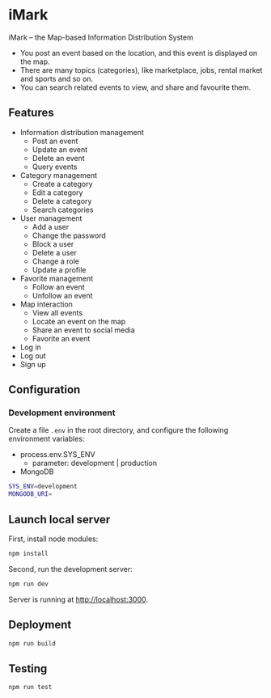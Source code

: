 # iMark
iMark – the Map-based Information Distribution System

- You post an event based on the location, and this event is displayed on the map.
- There are many topics (categories), like marketplace, jobs, rental market and sports and so on.
- You can search related events to view, and share and favourite them.

## Features
- Information distribution management
    - Post an event
    - Update an event
    - Delete an event
    - Query events
- Category management
    - Create a category
    - Edit a category
    - Delete a category
    - Search categories
- User management
    - Add a user
    - Change the password
    - Block a user
    - Delete a user
    - Change a role
    - Update a profile
- Favorite management
    - Follow an event
    - Unfollow an event
- Map interaction
    - View all events
    - Locate an event on the map
    - Share an event to social media
    - Favorite an event
- Log in
- Log out
- Sign up

## Configuration

### Development environment
Create a file `.env` in the root directory, and configure the following environment variables:
- process.env.SYS_ENV 
    - parameter: development | production
- MongoDB

```bash
SYS_ENV=development
MONGODB_URI=
```

## Launch local server

First, install node modules:
```bash
npm install
```

Second, run the development server:

```bash
npm run dev
```

Server is running at [http://localhost:3000](http://localhost:3000).

## Deployment

```bash
npm run build
```

## Testing

```bash
npm run test
```